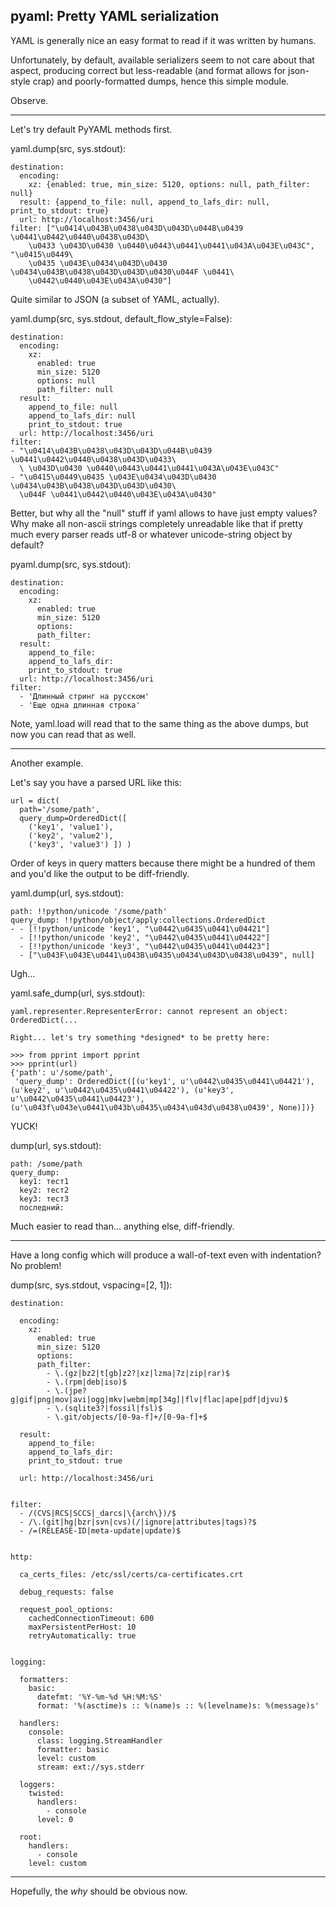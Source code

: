 pyaml: Pretty YAML serialization
--------------------

YAML is generally nice an easy format to read if it was written by humans.

Unfortunately, by default, available serializers seem to not care about that
aspect, producing correct but less-readable (and format allows for json-style
crap) and poorly-formatted dumps, hence this simple module.

Observe.

- - -

Let's try default PyYAML methods first.

yaml.dump(src, sys.stdout):

    destination:
      encoding:
        xz: {enabled: true, min_size: 5120, options: null, path_filter: null}
      result: {append_to_file: null, append_to_lafs_dir: null, print_to_stdout: true}
      url: http://localhost:3456/uri
    filter: ["\u0414\u043B\u0438\u043D\u043D\u044B\u0439 \u0441\u0442\u0440\u0438\u043D\
        \u0433 \u043D\u0430 \u0440\u0443\u0441\u0441\u043A\u043E\u043C", "\u0415\u0449\
        \u0435 \u043E\u0434\u043D\u0430 \u0434\u043B\u0438\u043D\u043D\u0430\u044F \u0441\
        \u0442\u0440\u043E\u043A\u0430"]

Quite similar to JSON (a subset of YAML, actually).

yaml.dump(src, sys.stdout, default_flow_style=False):

    destination:
      encoding:
        xz:
          enabled: true
          min_size: 5120
          options: null
          path_filter: null
      result:
        append_to_file: null
        append_to_lafs_dir: null
        print_to_stdout: true
      url: http://localhost:3456/uri
    filter:
    - "\u0414\u043B\u0438\u043D\u043D\u044B\u0439 \u0441\u0442\u0440\u0438\u043D\u0433\
      \ \u043D\u0430 \u0440\u0443\u0441\u0441\u043A\u043E\u043C"
    - "\u0415\u0449\u0435 \u043E\u0434\u043D\u0430 \u0434\u043B\u0438\u043D\u043D\u0430\
      \u044F \u0441\u0442\u0440\u043E\u043A\u0430"

Better, but why all the "null" stuff if yaml allows to have just empty values?
Why make all non-ascii strings completely unreadable like that if pretty much
every parser reads utf-8 or whatever unicode-string object by default?

pyaml.dump(src, sys.stdout):

    destination:
      encoding:
        xz:
          enabled: true
          min_size: 5120
          options:
          path_filter:
      result:
        append_to_file:
        append_to_lafs_dir:
        print_to_stdout: true
      url: http://localhost:3456/uri
    filter:
      - 'Длинный стринг на русском'
      - 'Еще одна длинная строка'

Note, yaml.load will read that to the same thing as the above dumps, but now you
can read that as well.

- - -

Another example.

Let's say you have a parsed URL like this:

    url = dict(
      path='/some/path',
      query_dump=OrderedDict([
        ('key1', 'value1'),
        ('key2', 'value2'),
        ('key3', 'value3') ]) )

Order of keys in query matters because there might be a hundred of them and
you'd like the output to be diff-friendly.

yaml.dump(url, sys.stdout):

    path: !!python/unicode '/some/path'
    query_dump: !!python/object/apply:collections.OrderedDict
    - - [!!python/unicode 'key1', "\u0442\u0435\u0441\u04421"]
      - [!!python/unicode 'key2', "\u0442\u0435\u0441\u04422"]
      - [!!python/unicode 'key3', "\u0442\u0435\u0441\u04423"]
      - ["\u043F\u043E\u0441\u043B\u0435\u0434\u043D\u0438\u0439", null]

Ugh...

yaml.safe_dump(url, sys.stdout):

    yaml.representer.RepresenterError: cannot represent an object: OrderedDict(...

    Right... let's try something *designed* to be pretty here:

    >>> from pprint import pprint
    >>> pprint(url)
    {'path': u'/some/path',
     'query_dump': OrderedDict([(u'key1', u'\u0442\u0435\u0441\u04421'), (u'key2', u'\u0442\u0435\u0441\u04422'), (u'key3', u'\u0442\u0435\u0441\u04423'), (u'\u043f\u043e\u0441\u043b\u0435\u0434\u043d\u0438\u0439', None)])}

YUCK!

dump(url, sys.stdout):

    path: /some/path
    query_dump:
      key1: тест1
      key2: тест2
      key3: тест3
      последний:

Much easier to read than... anything else, diff-friendly.

- - -

Have a long config which will produce a wall-of-text even with indentation? No problem!

dump(src, sys.stdout, vspacing=[2, 1]):


    destination:

      encoding:
        xz:
          enabled: true
          min_size: 5120
          options:
          path_filter:
            - \.(gz|bz2|t[gb]z2?|xz|lzma|7z|zip|rar)$
            - \.(rpm|deb|iso)$
            - \.(jpe?g|gif|png|mov|avi|ogg|mkv|webm|mp[34g]|flv|flac|ape|pdf|djvu)$
            - \.(sqlite3?|fossil|fsl)$
            - \.git/objects/[0-9a-f]+/[0-9a-f]+$

      result:
        append_to_file:
        append_to_lafs_dir:
        print_to_stdout: true

      url: http://localhost:3456/uri


    filter:
      - /(CVS|RCS|SCCS|_darcs|\{arch\})/$
      - /\.(git|hg|bzr|svn|cvs)(/|ignore|attributes|tags)?$
      - /=(RELEASE-ID|meta-update|update)$


    http:

      ca_certs_files: /etc/ssl/certs/ca-certificates.crt

      debug_requests: false

      request_pool_options:
        cachedConnectionTimeout: 600
        maxPersistentPerHost: 10
        retryAutomatically: true


    logging:

      formatters:
        basic:
          datefmt: '%Y-%m-%d %H:%M:%S'
          format: '%(asctime)s :: %(name)s :: %(levelname)s: %(message)s'

      handlers:
        console:
          class: logging.StreamHandler
          formatter: basic
          level: custom
          stream: ext://sys.stderr

      loggers:
        twisted:
          handlers:
            - console
          level: 0

      root:
        handlers:
          - console
        level: custom

- - -

Hopefully, the *why* should be obvious now.
